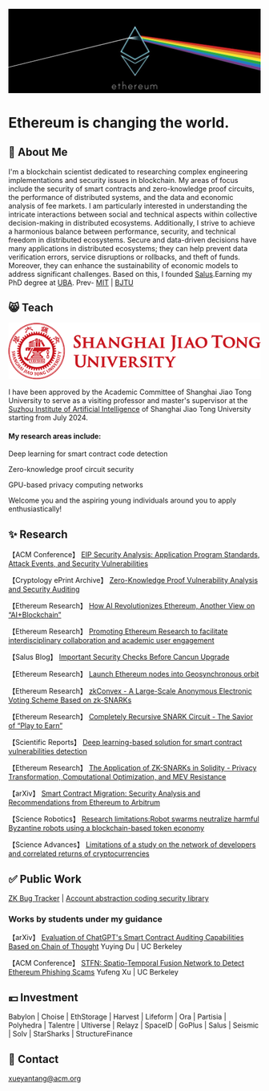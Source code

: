 [![ethereum](/ethereum.jpg "ethereum")](#)
# Ethereum is changing the world.

## 🐳 About Me 

I'm a blockchain scientist dedicated to researching complex engineering implementations and security issues in blockchain. My areas of focus include the security of smart contracts and zero-knowledge proof circuits, the performance of distributed systems, and the data and economic analysis of fee markets. I am particularly interested in understanding the intricate interactions between social and technical aspects within collective decision-making in distributed ecosystems. Additionally, I strive to achieve a harmonious balance between performance, security, and technical freedom in distributed ecosystems. Secure and data-driven decisions have many applications in distributed ecosystems; they can help prevent data verification errors, service disruptions or rollbacks, and theft of funds. Moreover, they can enhance the sustainability of economic models to address significant challenges. Based on this, I founded [Salus](https://salusec.io/).Earning my PhD degree at [UBA](http://www.derecho.uba.ar/).  Prev- [MIT](https://micromasters.mit.edu/learner/MirrorT ) | [BJTU](https://www.bjtu.edu.cn/)
## 😸 Teach
 [![SJTU](/logo.png "SJTU")](#)

I have been approved by the Academic Committee of Shanghai Jiao Tong University to serve as a visiting professor and master's supervisor at the [Suzhou Institute of Artificial Intelligence](https://szai.sjtu.edu.cn) of Shanghai Jiao Tong University starting from July 2024.

#### My research areas include:

Deep learning for smart contract code detection

Zero-knowledge proof circuit security

GPU-based privacy computing networks

Welcome you and the aspiring young individuals around you to apply enthusiastically!

## ✨ Research

【ACM Conference】               [EIP Security Analysis: Application Program Standards, Attack Events, and Security Vulnerabilities](https://dl.acm.org/doi/pdf/10.1145/3650400.3650609)

【Cryptology ePrint Archive】        [Zero-Knowledge Proof Vulnerability Analysis and Security Auditing](https://eprint.iacr.org/2024/514)

【Ethereum Research】        [How AI Revolutionizes Ethereum, Another View on “AI+Blockchain”](https://ethresear.ch/t/how-ai-revolutionizes-ethereum-another-view-on-ai-blockchain/19010)

【Ethereum Research】        [Promoting Ethereum Research to facilitate interdisciplinary collaboration and academic user engagement](https://ethresear.ch/t/promoting-ethereum-research-to-facilitate-interdisciplinary-collaboration-and-academic-user-engagement/18918)

【Salus Blog】               [Important Security Checks Before Cancun Upgrade](https://salusec.io/blog/important-security-checks-before-cancun-upgrade)

【Ethereum Research】        [Launch Ethereum nodes into Geosynchronous orbit](https://ethresear.ch/t/space-program-update-launch-ethereum-nodes-into-gso-geosynchronous-orbit/18614)

【Ethereum Research】        [zkConvex - A Large-Scale Anonymous Electronic Voting Scheme Based on zk-SNARKs](https://ethresear.ch/t/zkconvex-a-large-scale-anonymous-electronic-voting-scheme-based-on-zk-snarks/18461)

【Ethereum Research】        [Completely Recursive SNARK Circuit - The Savior of “Play to Earn”](https://ethresear.ch/t/completely-recursive-snark-circuit-the-savior-of-play-to-earn/18439)

【Scientific Reports】       [Deep learning-based solution for smart contract vulnerabilities detection](https://www.nature.com/articles/s41598-023-47219-0)

【Ethereum Research】        [The Application of ZK-SNARKs in Solidity - Privacy Transformation, Computational Optimization, and MEV Resistance](https://ethresear.ch/t/the-application-of-zk-snarks-in-solidity-privacy-transformation-computational-optimization-and-mev-resistance/17017)

【arXiv】                    [Smart Contract Migration: Security Analysis and Recommendations from Ethereum to Arbitrum](https://arxiv.org/pdf/2307.14773.pdf)

【Science Robotics】         [Research limitations:Robot swarms neutralize harmful Byzantine robots using a blockchain-based token economy](https://science./doi/10.1126/scirobotics.abm4636)

【Science Advances】         [Limitations of a study on the network of developers and correlated returns of cryptocurrencies](https://science.org/doi/10.1126/sciadv.abd2204)


## ✅ Public Work                                             

[ZK Bug Tracker](https://github.com/0xPARC/zk-bug-tracker)    |      [Account abstraction coding security library](https://github.com/Mirror-Tang/Account-abstraction-coding-security-library)  

### Works by students under my guidance

【arXiv】                    [Evaluation of ChatGPT's Smart Contract Auditing Capabilities Based on Chain of Thought](https://arxiv.org/pdf/2402.12023.pdf) Yuying Du  | UC Berkeley

【ACM Conference】               [STFN: Spatio-Temporal Fusion Network to Detect Ethereum Phishing Scams](https://dl.acm.org/doi/10.1145/3650400.3650499) Yufeng Xu  | UC Berkeley

## 💴 Investment

Babylon | Choise | EthStorage | Harvest | Lifeform | Ora | Partisia | Polyhedra | Talentre | Ultiverse | Relayz | SpaceID | GoPlus | Salus | Seismic | Solv | StarSharks | StructureFinance

## 📧 Contact

xueyantang@acm.org







